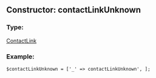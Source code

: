 ## Constructor: contactLinkUnknown  

### Type: 

[ContactLink](../types/ContactLink.md)
### Example:

```
$contactLinkUnknown = ['_' => contactLinkUnknown', ];
```